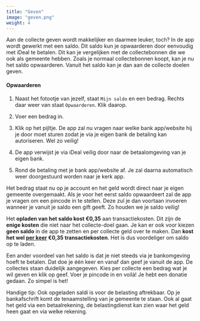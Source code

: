 ```yaml
---
title: "Geven"
image: "geven.png"
weight: 4
---
```

Aan de collecte geven wordt makkelijker en daarmee leuker, toch? In de app wordt gewerkt met een saldo. Dit saldo kun je
opwaarderen door eenvoudig met iDeal te betalen. Dit kan je vergelijken met de collectebonnen die we ook als gemeente hebben.
Zoals je normaal collectebonnen koopt, kan je nu het saldo opwaarderen. Vanuit het saldo kan je dan aan de collecte doelen geven.

#### Opwaarderen
1. Naast het fotootje van jezelf, staat `Mijn saldo` en een bedrag. Rechts daar weer van staat `Opwaarderen`. Klik
   daarop.

2. Voer een bedrag in.

3. Klik op het pijltje. De app zal nu vragen naar welke bank app/website hij je door moet sturen zodat je via je eigen
   bank de betaling kan autoriseren. Wel zo veilig!

4. De app verwijst je via iDeal veilig door naar de betaalomgeving van je eigen bank.

5. Rond de betaling met je bank app/website af. Je zal daarna automatisch weer doorgestuurd worden naar je kerk app.

Het bedrag staat nu op je account en het geld wordt direct naar je eigen gemeente overgemaakt. Als je voor het eerst
saldo opwaardeert zal de app je vragen om een pincode in te stellen. Deze zul je dan voortaan invoeren wanneer je vanuit
je saldo een gift geeft. Zo houden we je saldo veilig!

Het **opladen van het saldo kost €0,35** aan transactiekosten. Dit zijn de **enige kosten** die niet naar het collecte-doel
gaan. Je kan er ook voor kiezen **geen saldo** in de app te zetten en per collecte geld over te maken. Dan **kost het wel
<span style="text-decoration: underline">per keer</span> €0,35 transactiekosten**. Het is dus voordeliger om saldo op te laden.

Een ander voordeel van het saldo is dat je niet steeds via je bankomgeving hoeft te betalen. Dat doe je één keer en
vanaf dan geef je vanuit de app. De collectes staan duidelijk aangegeven. Kies per collecte een bedrag wat je wil geven
en klik op geef. Voer je pincode in en voilà! Je hebt een donatie gedaan. Zo simpel is het!

Handige tip:
Ook opgeladen saldi is voor de belasting aftrekbaar. Op je bankafschrift komt de tenaamstelling van je gemeente te
staan. Ook al gaat het geld via een betaalrekening, de belastingdienst kan zien waar het geld heen gaat en via welke
rekening.
